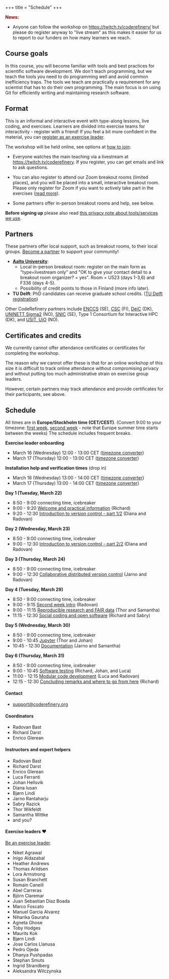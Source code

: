 +++
title = "Schedule"
+++

<div class="alert alert-info">
<span style="color:darkred;font-weight:bold">News:</span>

- Anyone can follow the workshop on https://twitch.tv/coderefinery/ but please do register anyway to "live stream"
  as this makes it easier for us to report to our funders on how many learners we reach.
</div>

## Course goals

In this course, you will become familiar with tools and best practices
for scientific software development.  We don't teach programming, but we teach the tools you need
to do programming well and avoid common inefficiency traps.
The tools we teach are
practically a requirement for any scientist that has to do their own programming. The main
focus is on using Git for efficiently writing and maintaining research
software.

## Format

This is an informal and interactive event with type-along lessons,
live coding, and exercises. Learners are divided into exercise teams for
interactivity - register with a friend!  If you feel a bit more
confident in the material, you can [register as an exercise
leader](volunteer/).

The workshop will be held online, see options at [how to
join](join/):

* Everyone watches the main teaching via a livestream at
  <https://twitch.tv/coderefinery>.  If you
  register, you can get emails and link to ask questions.

* You can also register to attend our Zoom breakout rooms (limited
  places), and you will be placed into a small, interactive breakout
  room.  Please only register for Zoom if you want to actively take
  part in the exercises ([read more](join/)).

* Some partners offer in-person breakout rooms and help, see below.

**Before signing up** please also read
[this privacy note about tools/services we use](requirements/#privacy-and-tools-online-services).

## Partners

These partners offer local support, such as breakout rooms, to their
local groups.  [Become a
partner](https://coderefinery.org/organization/partners/) to support
your community!

- [**Aalto University**](https://scicomp.aalto.fi/):
  - Local in-person breakout room: register on the main form as
    "type=livestream only" and "OK to give your contact detail to a
    breakout room organizer? = yes".  Room = U523 (days 1-3,6) and
    F336 (days 4-5).
  - Possibility of credit points to those in Finland (more info later).
- **TU Delft**: PhD candidates can receive graduate school credits. ([TU
  Delft registration](https://www.tudelft.nl/library/research-data-management/r/training-evenementen/training-voor-onderzoekers/coderefinery-workshop))

Other CodeRefinery partners include [ENCCS](https://enccs.se/) (SE),
[CSC](https://csc.fi) (FI), [DeiC](https://www.deic.dk/) (DK), [UNINETT
Sigma2](https://www.sigma2.no/) (NO), [SNIC](https://snic.se/) (SE),
Type 1 Consortium for Interactive HPC (DK), and
[USIT, UiO](https://www.usit.uio.no/) (NO).

## Certificates and credits

We currently cannot offer attendance certificates or certificates for completing the workshop.

The reason why we cannot offer these is that for an online workshop of this size
it is difficult to track online attendance without compromising privacy and without putting too much
administrative strain on exercise group leaders.

However, certain partners may track attendance and provide certificates for their participants, see above.

## Schedule

All times are in **Europe/Stockholm time (CET/CEST)**. (Convert 9:00 to
your timezone: [first
week](https://arewemeetingyet.com/Stockholm/2022-03-22/09:00), [second
week](https://arewemeetingyet.com/Stockholm/2022-03-29/09:00) - note
that Europe summer time starts between the weeks)
The schedule includes frequent breaks.

**Exercise leader onboarding**
- March 16 (Wednesday) 12:00 - 13:00 CET ([timezone converter](https://arewemeetingyet.com/Stockholm/2022-03-16/12:00))
- March 17 (Thursday) 12:00 - 13:00 CET  ([timezone converter](https://arewemeetingyet.com/Stockholm/2022-03-17/12:00))

**Installation help and verification times** (drop in)
- March 16 (Wednesday) 13:00 - 14:00 CET  ([timezone converter](https://arewemeetingyet.com/Stockholm/2022-03-16/13:00))
- March 17 (Thursday) 13:00 - 14:00 CET   ([timezone converter](https://arewemeetingyet.com/Stockholm/2022-03-17/13:00))

**Day 1 (Tuesday, March 22)**
- 8:50 - 9:00 connecting time, icebreaker
- 9:00 - 9:20
  [Welcome and practical information](https://github.com/coderefinery/workshop-intro/blob/master/livestream.md)
  (Richard)
- 9:20 - 12:30
  [Introduction to version control - part 1/2](https://coderefinery.github.io/git-intro/)
  (Diana and Radovan)

**Day 2 (Wednesday, March 23)**
- 8:50 - 9:00 connecting time, icebreaker
- 9:00 - 12:30
  [Introduction to version control - part 2/2](https://coderefinery.github.io/git-intro/)
  (Diana and Radovan)

**Day 3 (Thursday, March 24)**
- 8:50 - 9:00 connecting time, icebreaker
- 9:00 - 12:30
  [Collaborative distributed version control](https://coderefinery.github.io/git-collaborative/)
  (Jarno and Radovan)

**Day 4 (Tuesday, March 29)**
- 8:50 - 9:00 connecting time, icebreaker
- 9:00 - 9:15
  [Second week intro](https://github.com/coderefinery/workshop-intro/blob/master/README.md)
  (Radovan)
- 9:00 - 11:15
  [Reproducible research and FAIR data](https://coderefinery.github.io/reproducible-research/)
  (Thor and Samantha)
- 11:15 - 12:30
  [Social coding and open software](https://coderefinery.github.io/social-coding/)
  (Richard and Sabry)

**Day 5 (Wednesday, March 30)**
- 8:50 - 9:00 connecting time, icebreaker
- 9:00 - 10:45
  [Jupyter](https://coderefinery.github.io/jupyter/)
  (Thor and Johan)
- 10:45 - 12:30
  [Documentation](https://coderefinery.github.io/documentation/)
  (Jarno and Samantha)

**Day 6 (Thursday, March 31)**
- 8:50 - 9:00 connecting time, icebreaker
- 9:00 - 10:45
  [Software testing](https://coderefinery.github.io/testing/)
  (Richard, Johan, and Luca)
- 11:00 - 12:15
  [Modular code development](https://coderefinery.github.io/modular-type-along/)
  (Luca and Radovan)
- 12:15 - 12:30
  [Concluding remarks and where to go from here](https://github.com/coderefinery/workshop-outro/blob/master/README.md)
  (Richard)


#### Contact

- <support@coderefinery.org>


#### Coordinators

- Radovan Bast
- Richard Darst
- Enrico Glerean


#### Instructors and expert helpers

- Radovan Bast
- Richard Darst
- Enrico Glerean
- Luca Ferranti
- Johan Hellsvik
- Diana Iusan
- Bjørn Lindi
- Jarno Rantaharju
- Sabry Razick
- Thor Wikfeldt
- Samantha Wittke
- and you?


#### Exercise leaders :heart:

[Be an exercise leader](volunteer/).

- Niket Agrawal
- Inigo Aldazabal
- Heather Andrews
- Thomas Arildsen
- Lora Armstrong
- Susan Branchett
- Romain Caneill
- Abel Carreras
- Björn Claremar
- Juan Sebastian Diaz Boada
- Marco Foscato
- Manuel Garcia Alvarez
- Niharika Gauraha
- Agneta Ghose
- Toby Hodges
- Maurits Kok
- Bjørn Lindi
- Jose Carlos Llanusa
- Pedro Ojeda
- Dhanya Pushpadas
- Stephan Smuts
- Ingrid Strandberg
- Aleksandra Wilczynska
